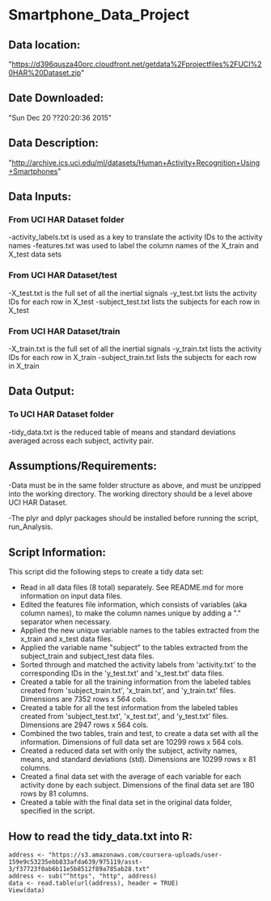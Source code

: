 # Smartphone_Data_Project

## Data location:  
"https://d396qusza40orc.cloudfront.net/getdata%2Fprojectfiles%2FUCI%20HAR%20Dataset.zip"
## Date Downloaded:  
"Sun Dec 20 ??20:20:36 2015"
## Data Description:  
"http://archive.ics.uci.edu/ml/datasets/Human+Activity+Recognition+Using+Smartphones"

## Data Inputs:	

### From UCI HAR Dataset folder
-activity_labels.txt is used as a key to translate the
activity IDs to the activity names
-features.txt was used to label the column names of the
X_train and X_test data sets

### From UCI HAR Dataset/test
-X_test.txt is the full set of all the inertial signals
-y_test.txt lists the activity IDs for each row in X_test
-subject_test.txt lists the subjects for each row in X_test
		
### From UCI HAR Dataset/train
-X_train.txt is the full set of all the inertial signals
-y_train.txt lists the activity IDs for each row in X_train
-subject_train.txt lists the subjects for each row in X_train

## Data Output:  

### To UCI HAR Dataset folder
-tidy_data.txt is the reduced table of means and standard 
deviations averaged across each subject, activity pair.
							

## Assumptions/Requirements:

-Data must be in the same folder structure as above, and must be unzipped into the working directory.  The working directory should be a level above UCI HAR Dataset.

-The plyr and dplyr packages should be installed before running the script, run_Analysis.

## Script Information:
This script did the following steps to create a tidy data set:
- Read in all data files (8 total) separately. See README.md for more information on input data files.
- Edited the features file information, which consists of variables (aka column names), to make the column names unique by adding a "." separator when necessary.
- Applied the new unique variable names to the tables extracted from the x_train and x_test data files.
- Applied the variable name "subject" to the tables extracted from the subject_train and subject_test data files.
- Sorted through and matched the activity labels from 'activity.txt' to the corresponding IDs in the 'y_test.txt' and 'x_test.txt' data files.
- Created a table for all the training information from the labeled tables created from 'subject_train.txt', 'x_train.txt', and 'y_train.txt' files. Dimensions are 7352 rows x 564 cols.
- Created a table for all the test information from the labeled tables created from 'subject_test.txt', 'x_test.txt', and 'y_test.txt' files. Dimensions are 2947 rows x 564 cols.
- Combined the two tables, train and test, to create a data set with all the information. Dimensions of full data set are 10299 rows x 564 cols.
- Created a reduced data set with only the subject, activity names, means, and standard deviations (std). Dimensions are 10299 rows x 81 columns.
- Created a final data set with the average of each variable for each activity done by each subject.  Dimensions of the final data set are 180 rows by 81 columns.
- Created a table with the final data set in the original data folder, specified in the script.

## How to read the tidy_data.txt into R:

	address <- "https://s3.amazonaws.com/coursera-uploads/user-159e9c53235ebb833afda639/975119/asst-3/f37723f0ab6b11e5b8512f89a785ab28.txt"
	address <- sub("^https", "http", address)
	data <- read.table(url(address), header = TRUE)
	View(data)




